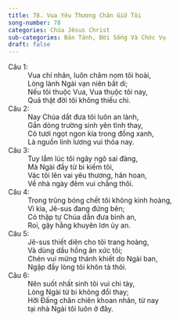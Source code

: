 ```yaml
---
title: 78. Vua Yêu Thương Chăn Giữ Tôi
song-number: 78
categories: Chúa Jêsus Christ
sub-categories: Bản Tánh, Đời Sống Và Chức Vụ
draft: false
---
```

<dl><dt>Câu 1:</dt><dd data-verse="1">Vua chí nhân, luôn chăm nom tôi hoài, <br/>Lòng lành Ngài vạn niên bất di; <br/>Nếu tôi thuộc Vua, Vua thuộc tôi nay, <br/>Quả thật đời tôi không thiếu chi. </dd><dt>Câu 2:</dt><dd data-verse="2">Nay Chúa dắt đưa tôi luôn an lành, <br/>Gần dòng trường sinh yên tĩnh thay, <br/>Cỏ tươi ngọt ngon kia trong đồng xanh, <br/>Là nguồn linh lương vui thỏa nay. </dd><dt>Câu 3:</dt><dd data-verse="3">Tuy lắm lúc tôi ngây ngô sai đàng, <br/>Mà Ngài đầy từ bi kiếm tôi, <br/>Vác tôi lên vai yêu thương, hân hoan, <br/>Về nhà ngày đêm vui chẳng thôi. </dd><dt>Câu 4:</dt><dd data-verse="4"> Trong trũng bóng chết tôi không kinh hoàng, <br/>Vì kìa, Jê-sus đang đứng bên; <br/>Có thập tự Chúa dẫn đưa bình an, <br/>Roi, gậy hằng khuyên lơn ủy an. </dd><dt>Câu 5:</dt><dd data-verse="5">Jê-sus thiết diên cho tôi trang hoàng, <br/>Và dùng dầu hồng ân xức tôi; <br/>Chén vui mừng thánh khiết do Ngài ban, <br/>Ngập đầy lòng tôi khôn tả thôi. </dd><dt>Câu 6:</dt><dd data-verse="6">Nên suốt nhất sinh tôi vui chi tày, <br/>Lòng Ngài từ bi không đổi thay; <br/>Hỡi Đấng chăn chiên khoan nhân, từ nay <br/>tại nhà Ngài tôi luôn ở đây. </dd></dl>